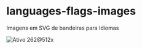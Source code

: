 # languages-flags-images
Imagens em SVG de bandeiras para Idiomas

![Ativo 262@512x](https://user-images.githubusercontent.com/397983/127934086-9ebf1b4a-ce9d-45e3-94b3-d0f8c09a9039.png)
